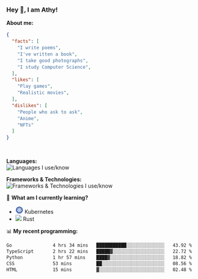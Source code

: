 ### Hey 👋, I am Athy!<br>

**About me:**


```json
{
  "facts": [
    "I write poems",
    "I've written a book",
    "I take good photographs",
    "I study Computer Science",
  ],
  "likes": [
    "Play games",
    "Realistic movies",
  ],
  "dislikes": [
    "People who ask to ask",
    "Anime",
    "NFTs"
  ]
}
```
<br>


**Languages:**<br>
![Languages I use/know](https://skillicons.dev/icons?i=py,js,html,go,lua,java)

**Frameworks & Technologies:**<br />
![Frameworks & Technologies I use/know](https://skillicons.dev/icons?i=nodejs,nextjs,ts,react,express,docker,kubernetes,mysql,postgresql,mongodb,git,github,tailwind,prisma)

📙 **What am I currently learning?**

- <img height="20" src="https://github.com/devicons/devicon/blob/master/icons/kubernetes/kubernetes-plain.svg" />  Kubernetes
- <img height="20" src="https://cdn.jsdelivr.net/gh/devicons/devicon/icons/rust/rust-plain.svg" /> Rust

📊 **My recent programming:**

<!--START_SECTION:waka-->

```text
Go               4 hrs 34 mins   ███████████░░░░░░░░░░░░░░   43.92 %
TypeScript       2 hrs 22 mins   █████▓░░░░░░░░░░░░░░░░░░░   22.72 %
Python           1 hr 57 mins    ████▓░░░░░░░░░░░░░░░░░░░░   18.82 %
CSS              53 mins         ██░░░░░░░░░░░░░░░░░░░░░░░   08.56 %
HTML             15 mins         ▓░░░░░░░░░░░░░░░░░░░░░░░░   02.48 %
```

<!--END_SECTION:waka-->
